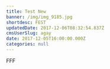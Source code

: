 ```yaml
---
title: Test New
banner: /img/img_9185.jpg
shortdesc: FEST
updatedDate: 2017-12-06T08:32:54.837Z
cmsUserSlug: agay
date: 2017-12-05T16:00:00.000Z
categories: null
---
```


FFF